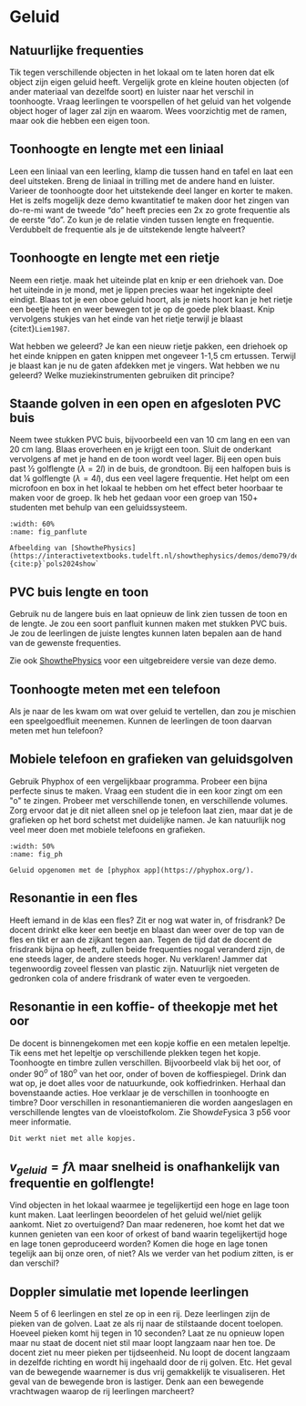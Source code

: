 # Geluid

## Natuurlijke frequenties
Tik tegen verschillende objecten in het lokaal om te laten horen dat elk object zijn eigen geluid heeft. Vergelijk grote en kleine houten objecten (of ander materiaal van dezelfde soort) en luister naar het verschil in toonhoogte. Vraag leerlingen te voorspellen of het geluid van het volgende object hoger of lager zal zijn en waarom. Wees voorzichtig met de ramen, maar ook die hebben een eigen toon. 

## Toonhoogte en lengte met een liniaal
Leen een liniaal van een leerling, klamp die tussen hand en tafel en laat een deel uitsteken. Breng de liniaal in trilling met de andere hand en luister. Varieer de toonhoogte door het uitstekende deel langer en korter te maken. Het is zelfs mogelijk deze demo kwantitatief te maken door het zingen van do-re-mi want de tweede “do” heeft precies een 2x zo grote frequentie als de eerste “do”. Zo kun je de relatie vinden tussen lengte en frequentie. Verdubbelt de frequentie als je de uitstekende lengte halveert?

## Toonhoogte en lengte met een rietje
Neem een rietje. maak het uiteinde plat en knip er een driehoek van. Doe het uiteinde in je mond, met je lippen precies waar het ingeknipte deel eindigt. Blaas tot je een oboe geluid hoort, als je niets hoort kan je het rietje een beetje heen en weer bewegen tot je op de goede plek blaast. Knip vervolgens stukjes van het einde van het rietje terwijl je blaast {cite:t}`Liem1987`.

Wat hebben we geleerd? Je kan een nieuw rietje pakken, een driehoek op het einde knippen en gaten knippen met ongeveer 1-1,5 cm ertussen. Terwijl je blaast kan je nu de gaten afdekken met je vingers. Wat hebben we nu geleerd? Welke muziekinstrumenten gebruiken dit principe? 

## Staande golven in een open en afgesloten PVC buis
Neem twee stukken PVC buis, bijvoorbeeld een van 10 cm lang en een van 20 cm lang. Blaas eroverheen en je krijgt een toon. Sluit de onderkant vervolgens af met je hand en de toon wordt veel lager. Bij een open buis past ½ golflengte ($\lambda = 2l$) in de buis, de grondtoon. Bij een halfopen buis is dat ¼ golflengte ($\lambda = 4l$), dus een veel lagere frequentie. Het helpt om een microfoon en box in het lokaal te hebben om het effect beter hoorbaar te maken voor de groep. Ik heb het gedaan voor een groep van 150+ studenten met behulp van een geluidssysteem.  

```{figure} ../images/panflute.jpg
:width: 60%
:name: fig_panflute

Afbeelding van [ShowthePhysics](https://interactivetextbooks.tudelft.nl/showthephysics/demos/demo79/demo79.html) {cite:p}`pols2024show`
```
## PVC buis lengte en toon
Gebruik nu de langere buis en laat opnieuw de link zien tussen de toon en de lengte. Je zou een soort panfluit kunnen maken met stukken PVC buis. Je zou de leerlingen de juiste lengtes kunnen laten bepalen aan de hand van de gewenste frequenties. 

Zie ook [ShowthePhysics](https://interactivetextbooks.tudelft.nl/showthephysics/demos/demo79/demo79.html) voor een uitgebreidere versie van deze demo.

## Toonhoogte meten met een telefoon
Als je naar de les kwam om wat over geluid te vertellen, dan zou je mischien een speelgoedfluit meenemen. Kunnen de leerlingen de toon daarvan meten met hun telefoon?

## Mobiele telefoon en grafieken van geluidsgolven
Gebruik Phyphox of een vergelijkbaar programma. Probeer een bijna perfecte sinus te maken. Vraag een student die in een koor zingt om een "o" te zingen. Probeer met verschillende tonen, en verschillende volumes. Zorg ervoor dat je dit niet alleen snel op je telefoon laat zien, maar dat je de grafieken op het bord schetst met duidelijke namen. Je kan natuurlijk nog veel meer doen met mobiele telefoons en grafieken. 

```{figure} ../images/phyphox_sound.*
:width: 50%
:name: fig_ph

Geluid opgenomen met de [phyphox app](https://phyphox.org/).
```

## Resonantie in een fles 
Heeft iemand in de klas een fles? Zit er nog wat water in, of frisdrank? De docent drinkt elke keer een beetje en blaast dan weer over de top van de fles en tikt er aan de zijkant tegen aan. Tegen de tijd dat de docent de frisdrank bijna op heeft, zullen beide frequenties nogal veranderd zijn, de ene steeds lager, de andere steeds hoger. Nu verklaren! Jammer dat tegenwoordig zoveel flessen van plastic zijn. Natuurlijk niet vergeten de gedronken cola of andere frisdrank of water even te vergoeden.

## Resonantie in een koffie- of theekopje met het oor
De docent is binnengekomen met een kopje koffie en een metalen lepeltje. Tik eens met het lepeltje op verschillende plekken tegen het kopje. Toonhoogte en timbre zullen verschillen. Bijvoorbeeld vlak bij het oor, of onder 90$^o$  of 180$^o$ van het oor, onder of boven de koffiespiegel. Drink dan wat op, je doet alles voor de natuurkunde, ook koffiedrinken. Herhaal dan bovenstaande acties. Hoe verklaar je de verschillen in toonhoogte en timbre? Door verschillen in resonantiemanieren die worden aangeslagen en verschillende lengtes van de vloeistofkolom. Zie Show*de*Fysica 3 p56 voor meer informatie. 

```{note}
Dit werkt niet met alle kopjes.
```

## $v_{geluid} = f λ$ maar snelheid is onafhankelijk van frequentie en golflengte! 
Vind objecten in het lokaal waarmee je tegelijkertijd een hoge en lage toon kunt maken. Laat leerlingen beoordelen of het geluid wel/niet gelijk aankomt. Niet zo overtuigend? Dan maar redeneren, hoe komt het dat we kunnen genieten van een koor of orkest of band waarin tegelijkertijd hoge en lage tonen geproduceerd worden? Komen die hoge en lage tonen tegelijk aan bij onze oren, of niet? Als we verder van het podium zitten, is er dan verschil? 

## Doppler simulatie met lopende leerlingen
Neem 5 of 6 leerlingen en stel ze op in een rij. Deze leerlingen zijn de pieken van de golven. Laat ze als rij naar de stilstaande docent toelopen. Hoeveel pieken komt hij tegen in 10 seconden? Laat ze nu opnieuw lopen maar nu staat de docent niet stil maar loopt langzaam naar hen toe. De docent ziet nu meer pieken per tijdseenheid. Nu loopt de docent langzaam in dezelfde richting en wordt hij ingehaald door de rij golven. Etc.   Het geval van de bewegende waarnemer is dus vrij gemakkelijk te visualiseren. Het geval van de bewegende bron is lastiger. Denk aan een bewegende vrachtwagen waarop de rij leerlingen marcheert? 